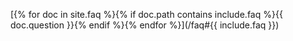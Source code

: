 [{% for doc in site.faq %}{% if doc.path contains include.faq %}{{
 doc.question
}}{% endif %}{% endfor %}](/faq#{{ include.faq }})